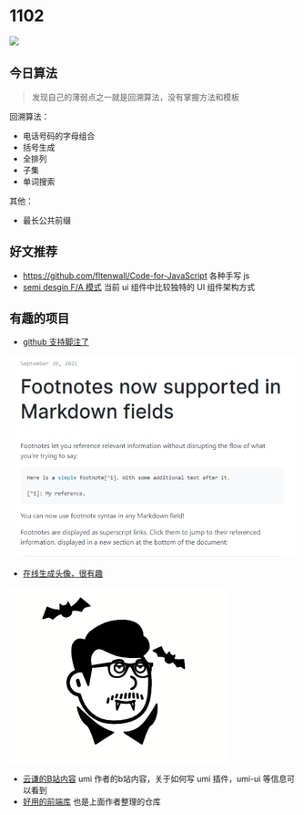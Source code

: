 
# 1102

![](http://h2.ioliu.cn/bing/TheBroads_ZH-CN0485661191_1920x1080.jpg)



## 今日算法

> 发现自己的薄弱点之一就是回溯算法，没有掌握方法和模板

回溯算法：

- 电话号码的字母组合
- 括号生成
- 全排列
- 子集
- 单词搜索

其他：

- 最长公共前缀


## 好文推荐

- https://github.com/fltenwall/Code-for-JavaScript 各种手写 js
- [semi desgin F/A 模式](https://semi.design/zh-CN/start/introduction) 当前 ui 组件中比较独特的 UI 组件架构方式


## 有趣的项目

- [github 支持脚注了](https://github.blog/changelog/2021-09-30-footnotes-now-supported-in-markdown-fields)

![](./imgs/github-note.png)

- [在线生成头像，很有趣](https://notion-avatar.vercel.app/zh)

![](./imgs/avatar.png)

- [云谦的B站内容](https://space.bilibili.com/27472034) umi 作者的b站内容，关于如何写 umi 插件，umi-ui 等信息可以看到
- [好用的前端库](https://github.com/sorrycc/awesome-f2e-libs) 也是上面作者整理的仓库
